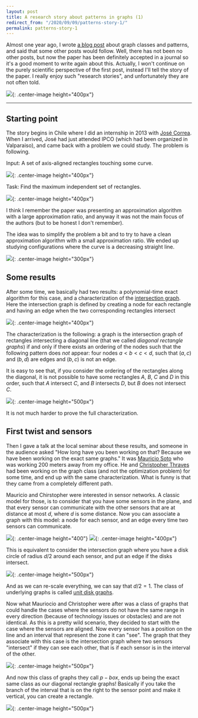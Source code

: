 ```yaml
---
layout: post
title: A research story about patterns in graphs (1)
redirect_from: "/2020/09/09/patterns-story-1/"
permalink: patterns-story-1
---
```


Almost one year ago, I wrote 
[a blog post](https://discrete-notes.github.io/patterns-1) about graph 
classes and patterns, and said that some other posts 
would follow. Well, there has not been no other posts, but now the 
paper has been definitely accepted in a journal so it's a good moment
to write again about this. Actually, I won't continue on the purely 
scientific perspective of the first post, instead I'll tell the story of
the paper. I really enjoy such "research stories", and unfortunately 
they are not often told.    

![](assets/plage.JPG){: .center-image height="400px"}

---

## Starting point

The story begins in Chile where I did an internship in 2013 with 
[José Correa](https://www.dii.uchile.cl/~jcorrea/). When I arrived, 
José had just attended IPCO (which had been organized in Valparaiso), 
and came back with a problem we could study. The problem is following. 

Input: A set of axis-aligned rectangles touching some curve.

![](assets/rectangles-1.png){: .center-image height="400px"}

Task: Find the maximum independent set of rectangles. 

![](assets/rectangles-2.png){: .center-image height="400px"}

I think I remember the paper was presenting an approximation algorithm 
with a large approximation ratio, and anyway it was not the main focus 
of the authors (but to be honest I don't remember). 

The idea was to simplify the problem a bit and to try to have a clean 
approximation algorithm with a small approximation ratio. We ended up 
studying configurations where the curve is a decreasing straight line. 

![](assets/rectangles-3.png){: .center-image height="300px"}

## Some results

After some time, we basically had two results: a polynomial-time exact 
algorithm for this case, and a characterization of the 
[intersection graph](https://en.wikipedia.org/wiki/Intersection_graph). 
Here the intersection graph is defined by creating a node for each 
rectangle and having an edge when the two corresponding rectangles 
intersect

![](assets/diagonal-graph.png){: .center-image height="400px"}

The characterization is the following: a graph is the intersection graph
of rectangles intersecting a diagonal line (that we called *diagonal 
rectangle graphs*) if and only if there exists an ordering of the nodes 
such that the following pattern does *not* appear: four nodes $a<b<c<d$, 
such that $(a,c)$ and $(b,d)$ are edges and $(b,c)$ is not an edge.

It is easy to see that, if you consider the ordering of the rectangles 
along the diagonal, it is not possible to have some rectangles $A$, $B$, 
$C$ and $D$ in this order, such that $A$ intersect $C$, and $B$ 
intersects $D$, but $B$ does not intersect $C$.

![](assets/rectangle-characterization.png){: .center-image height="500px"}

It is not much harder to prove the full characterization.

## First twist and sensors

Then I gave a talk at the local seminar about these results, and someone
in the audience asked "How long have you been working on that? Because 
we have been working on the exact same graphs." It was 
[Mauricio Soto](http://www.dim.uchile.cl/~mausoto/) who was working 200 
meters away from my office. 
He and [Christopher Thraves](https://www.ing-mat.udec.cl/~cthraves/) 
had been working on the graph class (and not the optimization 
problem) for some time, and end up with the same characterization. 
What is funny is that they came from a completely different path. 

Mauricio and Chirstopher were interested in sensor networks. A classic 
model for those, is to consider that you have some sensors in the plane, 
and that every sensor can communicate with the other sensors that are 
at distance at most $d$, where $d$ is some distance. Now you can 
associate a graph with this model: a node for each sensor, and an edge 
every time two sensors can communicate.   

![](assets/sensors-1.png){: .center-image height="400"}
![](assets/sensors-2.png){: .center-image height="400px"}

This is equivalent to consider 
the intersection graph where you have a disk circle of radius $d/2$ 
around each sensor, and put an edge if the disks intersect. 

![](assets/unit-disk.png){: .center-image height="500px"}

And as we can re-scale everything, we can say that $d/2=1$. The class of 
underlying graphs is called 
[unit disk graphs](https://en.wikipedia.org/wiki/Unit_disk_graph).

Now what Mauriocio and Christopher were after was a class of graphs 
that could handle the cases where the sensors do not have the same range
 in every direction (because of technology issues or obstacles) and are 
 not identical. As this is a pretty wild scenario, they decided to start 
 with the case where the sensors are aligned. Now every sensor has a 
 position on the line and an interval that represent the zone it can 
 "see". The graph that they associate with this case is the intersection 
 graph where two sensors "intersect" if they can see each other, that 
 is if each sensor is in the interval of the other.
 
![](assets/p-box.png){: .center-image height="500px"}

And now this class of graphs they call $p-box$, ends up being the exact 
same class as our diagonal rectangle graphs!
Basically if you take the branch of the interval that is on the right to
 the sensor point and make it vertical, you can create a rectangle.
 
![](assets/p-box-rectangles.png){: .center-image height="500px"}


